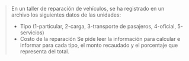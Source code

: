> En un taller de reparación de vehículos, se ha registrado en un archivo los siguientes datos de
> las unidades:
>
> - Tipo (1-particular, 2-carga, 3-transporte de pasajeros, 4-oficial, 5-servicios)
> - Costo de la reparación
>   Se pide leer la información para calcular e informar para cada tipo, el monto recaudado y el
>   porcentaje que representa del total.
